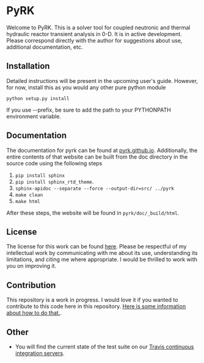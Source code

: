 # PyRK

Welcome to PyRK. This is a solver tool for coupled neutronic and thermal
hydraulic reactor transient analysis in 0-D. It is in active development.
Please correspond directly with the author for suggestions about use,
additional documentation, etc.

## Installation

Detailed instructions will be present in the upcoming user's guide. However,
for now, install this as you would any other pure python module

    python setup.py install

If you use --prefix, be sure to add the path to your PYTHONPATH environment
variable.

## Documentation

The documentation for pyrk can be found at 
[pyrk.github.io](pyrk.github.io). Additionally, the entire contents of that 
website can be built from the doc directory in the source code using the 
following steps

1. `pip install sphinx` 
2. `pip install sphinx_rtd_theme`.
3. `sphinx-apidoc --separate --force --output-dir=src/ ../pyrk`
4. `make clean`
5. `make html`

After these steps, the website will be found in `pyrk/doc/_build/html`.

## License

The license for this work can be found
[here](https://github.com/pyrk/pyrk/blob/master/licenses/LICENSE). Please
be respectful of my intellectual work by communicating with me about its use,
understanding its limitations, and citing me where appropriate. I would be
thrilled to work with you on improving it.


## Contribution

This repository is a work in progress. I would love it if you wanted to
contribute to this code here in this repository. [Here is some information about
how to do that.](https://github.com/pyrk/pyrk/blob/master/CONTRIBUTING.md).

## Other

- You will find the current state of the test suite on our [Travis continuous
integration servers](https://travis-ci.org/pyrk/pyrk).

